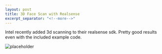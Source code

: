 ```yaml
---
layout: post
title: 3D Face Scan with Realsense
excerpt_separator: "<!--more-->"
---
```


Intel recently added 3d scanning to their realsense sdk. Pretty good results even with the included example code.

![placeholder]({{site.baseurl}}/assets/images/3d_face_scan.jpg "3d Face Scan")
